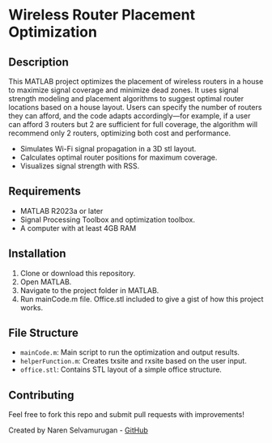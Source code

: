 # Wireless Router Placement Optimization
## Description
This MATLAB project optimizes the placement of wireless routers in a house to maximize signal coverage and minimize dead zones. It uses signal strength modeling and placement algorithms to suggest optimal router locations based on a house layout. Users can specify the number of routers they can afford, 
and the code adapts accordingly—for example, if a user can afford 3 routers but 2 are sufficient for full coverage, the algorithm will recommend only 2 routers, optimizing both cost and performance.
- Simulates Wi-Fi signal propagation in a 3D stl layout.
- Calculates optimal router positions for maximum coverage.
- Visualizes signal strength with RSS.
## Requirements
- MATLAB R2023a or later
- Signal Processing Toolbox and optimization toolbox.
- A computer with at least 4GB RAM
## Installation
1. Clone or download this repository.
2. Open MATLAB.
3. Navigate to the project folder in MATLAB.
4. Run mainCode.m file. Office.stl included to give a gist of how this project works.
## File Structure
- `mainCode.m`: Main script to run the optimization and output results.
- `helperFunction.m`: Creates txsite and rxsite based on the user input.
- `office.stl`: Contains STL layout of a simple office structure.
## Contributing
Feel free to fork this repo and submit pull requests with improvements!

Created by Naren Selvamurugan - [GitHub](https://github.com/NarenSelvamurugan)
